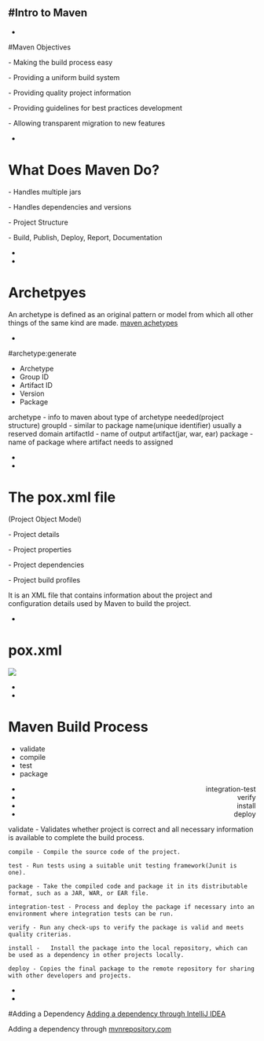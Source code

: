 #Intro to Maven
-
-
#Maven Objectives
  <p class="fragment fade-up">- Making the build process easy</p>
  <p class="fragment fade-up">- Providing a uniform build system</p>
  <p class="fragment fade-up">- Providing quality project information</p>
  <p class="fragment fade-up">- Providing guidelines for best practices development</p>
  <p class="fragment fade-up">- Allowing transparent migration to new features</p>

-
# What Does Maven Do?
  <p class="fragment fade-up">- Handles multiple jars</p>
  <p class="fragment fade-up">- Handles dependencies and versions</p>
  <p class="fragment fade-up">- Project Structure</p>
  <p class="fragment fade-up">- Build, Publish, Deploy, Report, Documentation</p>

-
-
# Archetpyes
  An archetype is defined as an original pattern or model from which all other things of the same kind are made.
  <a href="https://maven.apache.org/guides/introduction/introduction-to-archetypes.html">maven achetypes</a>

-
#archetype:generate
  <ul>
    <li>Archetype</li>
    <li>Group ID</li>
    <li>Artifact ID</li>
    <li>Version</li>
    <li>Package</li>
  </ul>
  <aside class="notes">
    archetype - info to maven about type of archetype needed(project structure)
    groupId - similar to package name(unique identifier) usually a reserved domain
    artifactId - name of output artifact(jar, war, ear)
    package - name of package where artifact needs to assigned
  </aside>

-
-
# The pox.xml file
  <p class="fragment fade-up">(Project Object Model)</p>
  <p class="fragment fade-up">- Project details</p>
  <p class="fragment fade-up">- Project properties</p>
  <p class="fragment fade-up">- Project dependencies</p>
  <p class="fragment fade-up">- Project build profiles</p>
  <aside class="notes">
    It is an XML file that contains information about the project and configuration details used by Maven to build the project.
  </aside>

-
# pox.xml
  ![](img/intro-to-maven/pomFile.png)

-
-
# Maven Build Process
  <ul align="left">
    <li>validate</li>
    <li>compile</li>
    <li>test</li>
    <li>package</li>
  </ul>
  <ul align="right">
    <li>integration-test</li>
    <li>verify</li>
    <li>install</li>
    <li>deploy</li>
  </ul>
  <aside class="notes">
    validate - Validates whether project is correct and all necessary information is available to complete the build process.

    compile - Compile the source code of the project.

    test - Run tests using a suitable unit testing framework(Junit is one).

    package - Take the compiled code and package it in its distributable format, such as a JAR, WAR, or EAR file.

    integration-test - Process and deploy the package if necessary into an environment where integration tests can be run.

    verify - Run any check-ups to verify the package is valid and meets quality criterias.

    install - 	Install the package into the local repository, which can be used as a dependency in other projects locally.

    deploy - Copies the final package to the remote repository for sharing with other developers and projects.
  </aside>

-
-
#Adding a Dependency
[Adding a dependency through IntelliJ IDEA](https://www.jetbrains.com/help/idea/2017.1/downloading-libraries-from-maven-repositories.html)

Adding a dependency through [mvnrepository.com](https://mvnrepository.com/artifact/org.slf4j/slf4j-api/1.7.22)
